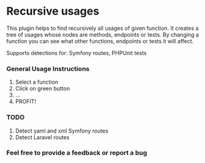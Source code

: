 # Recursive usages

This plugin helps to find recursively all usages of given function. It creates a tree of usages whose nodes are methods, endpoints or tests.
By changing a function you can see what other functions, endpoints or tests it will affect.

Supports detections for: Symfony routes, PHPUnit tests

### General Usage Instructions
1. Select a function
2. Click on green button
3. ...
4. PROFIT!

### TODO
1. Detect yaml and xml Symfony routes
2. Detect Laravel routes

### Feel free to provide a feedback or report a bug